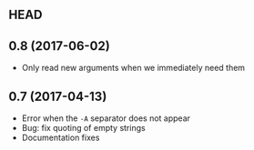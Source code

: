 ## HEAD

## 0.8 (2017-06-02)

* Only read new arguments when we immediately need them

## 0.7 (2017-04-13)

* Error when the `-A` separator does not appear
* Bug: fix quoting of empty strings
* Documentation fixes
